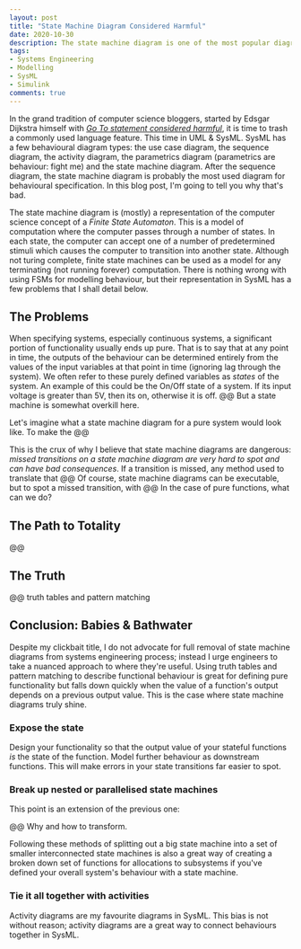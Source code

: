 ```yaml
---
layout: post
title: "State Machine Diagram Considered Harmful"
date: 2020-10-30
description: The state machine diagram is one of the most popular diagrams for behaviour in SysML/UML \& Simulink. It's dangerous and and here's why.
tags:
- Systems Engineering
- Modelling
- SysML
- Simulink
comments: true
---
```


In the grand tradition of computer science bloggers, started by Edsgar Dijkstra himself with [*Go To statement considered harmful*](https://homepages.cwi.nl/~storm/teaching/reader/Dijkstra68.pdf), it is time to trash a commonly used language feature. This time in UML \& SysML. SysML has a few behavioural diagram types: the use case diagram, the sequence diagram, the activity diagram, the parametrics diagram (parametrics are behaviour: fight me) and the state machine diagram. After the sequence diagram, the state machine diagram is probably the most used diagram for behavioural specification. In this blog post, I'm going to tell you why that's bad.

<!-- more -->

The state machine diagram is (mostly) a representation of the computer science concept of a *Finite State Automaton*. This is a model of computation where the computer passes through a number of states. In each state, the computer can accept one of a number of predetermined stimuli which causes the computer to transition into another state. Although not turing complete, finite state machines can be used as a model for any terminating (not running forever) computation. There is nothing wrong with using FSMs for modelling behaviour, but their representation in SysML has a few problems that I shall detail below.

## The Problems

When specifying systems, especially continuous systems, a significant portion of functionality usually ends up pure. That is to say that at any point in time, the outputs of the behaviour can be determined entirely from the values of the input variables at that point in time (ignoring lag through the system). We often refer to these purely defined variables as *states* of the system. An example of this could be the On/Off state of a system. If its input voltage is greater than 5V, then its on, otherwise it is off. @@ But a state machine is somewhat overkill here.

Let's imagine what a state machine diagram for a pure system would look like. To make the @@

This is the crux of why I believe that state machine diagrams are dangerous: *missed transitions on a state machine diagram are very hard to spot and can have bad consequences*. If a transition is missed, any method used to translate that @@ Of course, state machine diagrams can be executable, but to spot a missed transition, with @@ In the case of pure functions, what can we do?

## The Path to Totality

@@

## The Truth

@@ truth tables and pattern matching

## Conclusion: Babies \& Bathwater

Despite my clickbait title, I do not advocate for full removal of state machine diagrams from systems engineering process; instead I urge engineers to take a nuanced approach to where they're useful. Using truth tables and pattern matching to describe functional behaviour is great for defining pure functionality but falls down quickly when the value of a function's output depends on a previous output value. This is the case where state machine diagrams truly shine.

### Expose the state

Design your functionality so that the output value of your stateful functions *is* the state of the function. Model further behaviour as downstream functions. This will make errors in your state transitions far easier to spot.

### Break up nested or parallelised state machines

This point is an extension of the previous one:

@@ Why and how to transform.

Following these methods of splitting out a big state machine into a set of smaller interconnected state machines is also a great way of creating a broken down set of functions for allocations to subsystems if you've defined your overall system's behaviour with a state machine.

### Tie it all together with activities

Activity diagrams are my favourite diagrams in SysML. This bias is not without reason; activity diagrams are a great way to connect behaviours together in SysML.